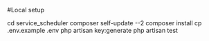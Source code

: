 #Local setup

cd service_scheduler
composer self-update --2
composer install
cp .env.example .env
php artisan key:generate
php artisan test





